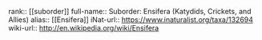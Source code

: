 

rank:: [[suborder]]
full-name:: Suborder: Ensifera (Katydids, Crickets, and Allies)
alias:: [[Ensifera]]
iNat-url:: https://www.inaturalist.org/taxa/132694
wiki-url:: http://en.wikipedia.org/wiki/Ensifera